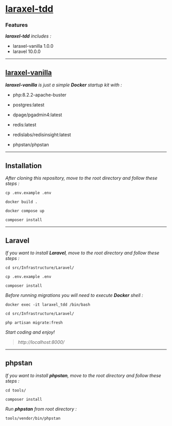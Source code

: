 # [laraxel-tdd](https://github.com/axelduret/laraxel-tdd)

### Features
_**laraxel-tdd** includes :_

- laraxel-vanilla 1.0.0
- laravel 10.0.0

---

## [laraxel-vanilla](https://github.com/axelduret/laraxel-vanilla)

_**laraxel-vanilla** is just a simple **Docker** startup kit with :_

- php:8.2.2-apache-buster

- postgres:latest

- dpage/pgadmin4:latest

- redis:latest

- redislabs/redisinsight:latest

- phpstan/phpstan

---

## Installation

_After cloning this repository, move to the root directory and follow these steps :_

`cp .env.example .env`

`docker build .`

`docker compose up`

`composer install`

---

## Laravel

_If you want to install **Laravel**, move to the root directory and follow these steps :_

`cd src/Infrastructure/Laravel/`

`cp .env.example .env`

`composer install`

_Before running migrations you will need to execute **Docker** shell :_

`docker exec -it laraxel_tdd /bin/bash`

`cd src/Infrastructure/Laravel/`

`php artisan migrate:fresh`

_Start coding and enjoy!_

> _http://localhost:8000/_

---

## phpstan

_If you want to install **phpstan**, move to the root directory and follow these steps :_

`cd tools/`

`composer install`

_Run **phpstan** from root directory :_

`tools/vendor/bin/phpstan`
